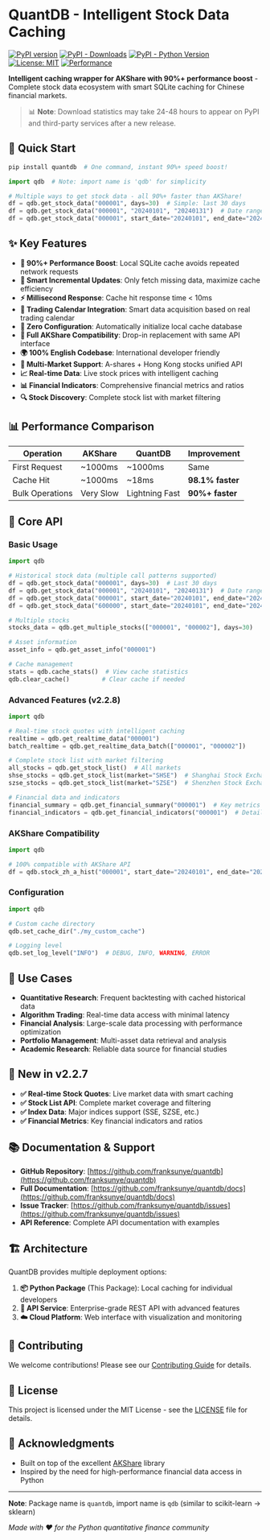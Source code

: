 # QuantDB - Intelligent Stock Data Caching

[![PyPI version](https://img.shields.io/pypi/v/quantdb.svg)](https://pypi.org/project/quantdb/)
[![PyPI - Downloads](https://img.shields.io/pypi/dm/quantdb)](https://pypi.org/project/quantdb/)
[![PyPI - Python Version](https://img.shields.io/pypi/pyversions/quantdb)](https://pypi.org/project/quantdb/)
[![License: MIT](https://img.shields.io/badge/License-MIT-yellow.svg)](https://opensource.org/licenses/MIT)
[![Performance](https://img.shields.io/badge/performance-90%25_faster-brightgreen)](https://github.com/franksunye/quantdb)

**Intelligent caching wrapper for AKShare with 90%+ performance boost** - Complete stock data ecosystem with smart SQLite caching for Chinese financial markets.

> 📊 **Note**: Download statistics may take 24-48 hours to appear on PyPI and third-party services after a new release.

## 🚀 Quick Start

```bash
pip install quantdb  # One command, instant 90%+ speed boost!
```

```python
import qdb  # Note: import name is 'qdb' for simplicity

# Multiple ways to get stock data - all 90%+ faster than AKShare!
df = qdb.get_stock_data("000001", days=30)  # Simple: last 30 days
df = qdb.get_stock_data("000001", "20240101", "20240131")  # Date range
df = qdb.get_stock_data("000001", start_date="20240101", end_date="20240131")  # Keywords
```

## ✨ Key Features

- **🚀 90%+ Performance Boost**: Local SQLite cache avoids repeated network requests
- **🧠 Smart Incremental Updates**: Only fetch missing data, maximize cache efficiency  
- **⚡ Millisecond Response**: Cache hit response time < 10ms
- **📅 Trading Calendar Integration**: Smart data acquisition based on real trading calendar
- **🔧 Zero Configuration**: Automatically initialize local cache database
- **🔄 Full AKShare Compatibility**: Drop-in replacement with same API interface
- **🌍 100% English Codebase**: International developer friendly
- **🎯 Multi-Market Support**: A-shares + Hong Kong stocks unified API
- **📈 Real-time Data**: Live stock prices with intelligent caching
- **📊 Financial Indicators**: Comprehensive financial metrics and ratios
- **🔍 Stock Discovery**: Complete stock list with market filtering

## 📊 Performance Comparison

| Operation | AKShare | QuantDB | Improvement |
|-----------|---------|---------|-------------|
| First Request | ~1000ms | ~1000ms | Same |
| Cache Hit | ~1000ms | ~18ms | **98.1% faster** |
| Bulk Operations | Very Slow | Lightning Fast | **90%+ faster** |

## 🔧 Core API

### Basic Usage
```python
import qdb

# Historical stock data (multiple call patterns supported)
df = qdb.get_stock_data("000001", days=30)  # Last 30 days
df = qdb.get_stock_data("000001", "20240101", "20240131")  # Date range
df = qdb.get_stock_data("000001", start_date="20240101", end_date="20240131")  # Keywords
df = qdb.get_stock_data("600000", start_date="20240101", end_date="20240201")

# Multiple stocks
stocks_data = qdb.get_multiple_stocks(["000001", "000002"], days=30)

# Asset information
asset_info = qdb.get_asset_info("000001")

# Cache management
stats = qdb.cache_stats()  # View cache statistics
qdb.clear_cache()         # Clear cache if needed
```

### Advanced Features (v2.2.8)
```python
import qdb

# Real-time stock quotes with intelligent caching
realtime = qdb.get_realtime_data("000001")
batch_realtime = qdb.get_realtime_data_batch(["000001", "000002"])

# Complete stock list with market filtering
all_stocks = qdb.get_stock_list()  # All markets
shse_stocks = qdb.get_stock_list(market="SHSE")  # Shanghai Stock Exchange
szse_stocks = qdb.get_stock_list(market="SZSE")  # Shenzhen Stock Exchange

# Financial data and indicators
financial_summary = qdb.get_financial_summary("000001")  # Key metrics
financial_indicators = qdb.get_financial_indicators("000001")  # Detailed ratios
```

### AKShare Compatibility
```python
import qdb

# 100% compatible with AKShare API
df = qdb.stock_zh_a_hist("000001", start_date="20240101", end_date="20240201")
```

### Configuration
```python
import qdb

# Custom cache directory
qdb.set_cache_dir("./my_custom_cache")

# Logging level
qdb.set_log_level("INFO")  # DEBUG, INFO, WARNING, ERROR
```

## 🎯 Use Cases

- **Quantitative Research**: Frequent backtesting with cached historical data
- **Algorithm Trading**: Real-time data access with minimal latency
- **Financial Analysis**: Large-scale data processing with performance optimization
- **Portfolio Management**: Multi-asset data retrieval and analysis
- **Academic Research**: Reliable data source for financial studies

## 🎉 New in v2.2.7

- **✅ Real-time Stock Quotes**: Live market data with smart caching
- **✅ Stock List API**: Complete market coverage and filtering
- **✅ Index Data**: Major indices support (SSE, SZSE, etc.)
- **✅ Financial Metrics**: Key financial indicators and ratios

## 📚 Documentation & Support

- **GitHub Repository**: [https://github.com/franksunye/quantdb](https://github.com/franksunye/quantdb)
- **Full Documentation**: [https://github.com/franksunye/quantdb/docs](https://github.com/franksunye/quantdb/docs)
- **Issue Tracker**: [https://github.com/franksunye/quantdb/issues](https://github.com/franksunye/quantdb/issues)
- **API Reference**: Complete API documentation with examples

## 🏗️ Architecture

QuantDB provides multiple deployment options:

1. **📦 Python Package** (This Package): Local caching for individual developers
2. **🚀 API Service**: Enterprise-grade REST API with advanced features  
3. **☁️ Cloud Platform**: Web interface with visualization and monitoring

## 🤝 Contributing

We welcome contributions! Please see our [Contributing Guide](https://github.com/franksunye/quantdb/blob/main/CONTRIBUTING.md) for details.

## 📄 License

This project is licensed under the MIT License - see the [LICENSE](https://github.com/franksunye/quantdb/blob/main/LICENSE) file for details.

## 🙏 Acknowledgments

- Built on top of the excellent [AKShare](https://github.com/akfamily/akshare) library
- Inspired by the need for high-performance financial data access in Python

---

**Note**: Package name is `quantdb`, import name is `qdb` (similar to scikit-learn → sklearn)

*Made with ❤️ for the Python quantitative finance community*
